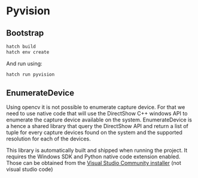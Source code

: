# Pyvision

## Bootstrap

```sh
hatch build
hatch env create
```

And run using:
```sh
hatch run pyvision
```

## EnumerateDevice

Using opencv it is not possible to enumerate capture device.
For that we need to use native code that will use the DirectShow C++ windows API
to enumerate the capture device available on the system.
EnumerateDevice is a hence a shared library that query the DirectShow API and return
a list of tuple for every capture devices found on the system and the supported resolution
for each of the devices.

This library is automatically built and shipped when running the project.
It requires the Windows SDK and Python native code extension enabled.
Those can be obtained from the [Visual Studio Community installer](https://visualstudio.microsoft.com/vs/community/) (not visual studio code)